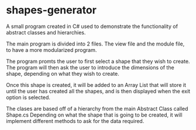 # shapes-generator
A small program created in C# used to demonstrate the functionality of abstract classes and hierarchies. 

The main program is divided into 2 files. The view file and the module file, to have a more modularized program.

The program promts the user to first select a shape that they wish to create. 
The program will then ask the user to introduce the dimensions of the shape, depending on what they wish to create.

Once this shape is created, it will be added to an Array List that will store it until the user has created all the shapes,
and is then displayed when the exit option is selected.

The clases are based off of a hierarchy from the main Abstract Class called Shape.cs 
Depending on what the shape that is going to be created, it will implement different methods to ask for the data required.

